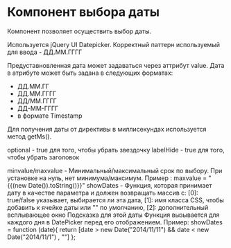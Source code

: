 Компонент выбора даты
==================

Компонент позволяет осуществить выбор даты.

Используется jQuery UI Datepicker.
Корректный паттерн используемый для ввода - ДД.ММ.ГГГГ

Предуставновленная дата может задаваться через аттрибут value. Дата в атрибуте может быть задана в следующих форматах:

* ДД.ММ.ГГ
* ДД.ММ.ГГГГ
* ДД/ММ.ГГГГ
* ДД-ММ-ГГГГ
* в формате Timestamp

Для получения даты от директивы в миллисекундах используется метод getMs().

optional - true для того, чтобы убрать звездочку
labelHide - true для того, чтобы убрать заголовок

minvalue/maxvalue -  Минимальный/максимальный срок по выбору. При установке на нуль, нет минимума/максимум. Пример : maxvalue = "{{(new Date()).toString()}}"
showDates -
Функция, которая принимает дату в качестве параметра и должен возвращать массив с:
[0]: true/false указывает, выбирается ли эта дата,
[1]: имя класса CSS, чтобы добавить к ячейке даты или ""  по умолчанию,
[2]: дополнительный всплывающее окно Подсказка для этой даты
Функция вызывается для каждого дня в DatePicker перед его отображением.
Пример: showDates = function (date){
                   return [date > new Date("2014/11/11") &&  date < new Date("2014/11/1") , ""]
               };
